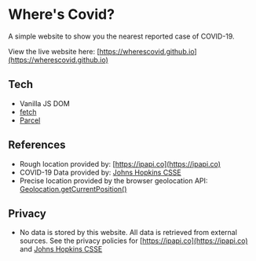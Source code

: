 # Where's Covid?

A simple website to show you the nearest reported case of COVID-19.

View the live website here: [https://wherescovid.github.io](https://wherescovid.github.io)

## Tech

* Vanilla JS DOM
* [fetch](https://developer.mozilla.org/en-US/docs/Web/API/Fetch_API)
* [Parcel](https://parceljs.org/)

## References

* Rough location provided by: [https://ipapi.co](https://ipapi.co)
* COVID-19 Data provided by: [Johns Hopkins CSSE](https://gisanddata.maps.arcgis.com/apps/opsdashboard/index.html#/bda7594740fd40299423467b48e9ecf6)
* Precise location provided by the browser geolocation API: [Geolocation.getCurrentPosition()](https://developer.mozilla.org/en-US/docs/Web/API/Geolocation/getCurrentPosition)

## Privacy

* No data is stored by this website. All data is retrieved from external sources. See the privacy policies for [https://ipapi.co](https://ipapi.co) and [Johns Hopkins CSSE](https://gisanddata.maps.arcgis.com/apps/opsdashboard/index.html#/bda7594740fd40299423467b48e9ecf6)